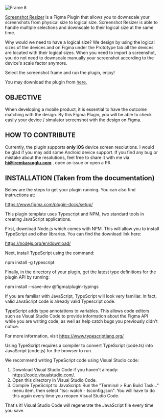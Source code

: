 ![Frame 8](https://user-images.githubusercontent.com/45830699/183249361-8a8f62d8-d671-41c9-81af-24ee8cd20e05.png)

[Screenshot Resizer](https://www.figma.com/community/plugin/1107993996626134259) is a Figma Plugin that allows you to downscale your screenshots from physical size to logical size. Screenshot Resizer is able to handle multiple selections and downscale to their logical size at the same time.

Why would we need to have a logical size? We design by using the logical sizes of the devices and on Figma under the Prototype tab all the devices are located with their logical sizes. When you need to import a screenshot, you do not need to downscale manually your screenshot according to the device's scale factor anymore. 

Select the screenshot frame and run the plugin, enjoy! 

You may download the plugin from [here.](https://www.figma.com/community/plugin/1107993996626134259)

## OBJECTIVE 

When developing a mobile product, it is essential to have the outcome matching with the design. By this Figma Plugin, you will be able to check easily your device / simulator screenshot with the design on Figma. 

## HOW TO CONTRIBUTE 

Currently, the plugin supports **only iOS** device screen resolutions. I would be glad if you may add some Android device support.
If you find any bug or mistake about the resolutions, feel free to share it with me via **hi@iremkaraoglu.com** , open an issue or open a PR.


## INSTALLATION (Taken from the documentation)

Below are the steps to get your plugin running. You can also find instructions at:

  https://www.figma.com/plugin-docs/setup/

This plugin template uses Typescript and NPM, two standard tools in creating JavaScript applications.

First, download Node.js which comes with NPM. This will allow you to install TypeScript and other
libraries. You can find the download link here:

  https://nodejs.org/en/download/

Next, install TypeScript using the command:

  npm install -g typescript

Finally, in the directory of your plugin, get the latest type definitions for the plugin API by running:

  npm install --save-dev @figma/plugin-typings

If you are familiar with JavaScript, TypeScript will look very familiar. In fact, valid JavaScript code
is already valid Typescript code.

TypeScript adds type annotations to variables. This allows code editors such as Visual Studio Code
to provide information about the Figma API while you are writing code, as well as help catch bugs
you previously didn't notice.

For more information, visit https://www.typescriptlang.org/

Using TypeScript requires a compiler to convert TypeScript (code.ts) into JavaScript (code.js)
for the browser to run.

We recommend writing TypeScript code using Visual Studio code:

1. Download Visual Studio Code if you haven't already: https://code.visualstudio.com/.
2. Open this directory in Visual Studio Code.
3. Compile TypeScript to JavaScript: Run the "Terminal > Run Build Task..." menu item,
    then select "tsc: watch - tsconfig.json". You will have to do this again every time
    you reopen Visual Studio Code.

That's it! Visual Studio Code will regenerate the JavaScript file every time you save.
